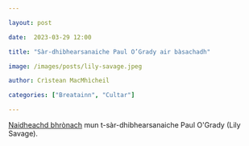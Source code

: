 ```yaml
---

layout: post

date:  2023-03-29 12:00

title: "Sàr-dhibhearsanaiche Paul O’Grady air bàsachadh"

image: /images/posts/lily-savage.jpeg

author: Crìstean MacMhìcheil

categories: ["Breatainn", "Cultar"]

---
```


[Naidheachd bhrònach](https://www.gaytimes.co.uk/life/tributes-pour-in-for-funny-and-fearless-trailblazer-paul-ogrady/) mun t-sàr-dhibhearsanaiche Paul O'Grady (Lily Savage).
